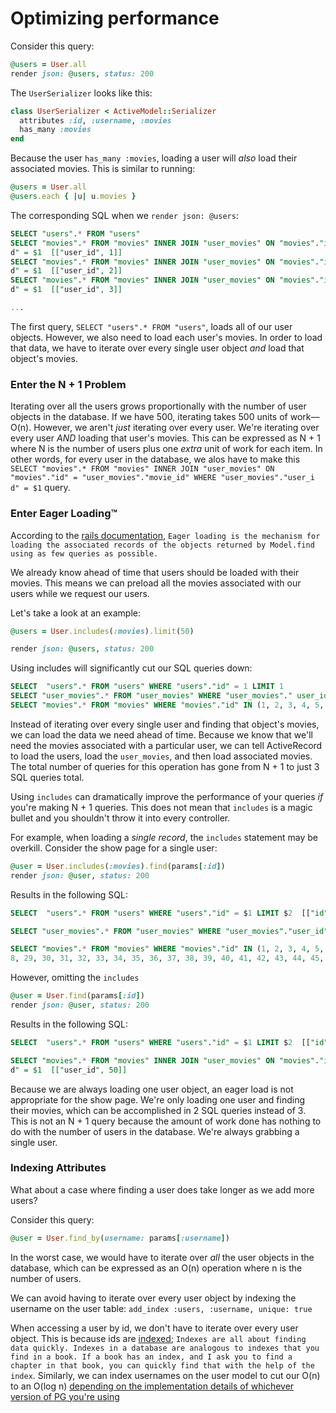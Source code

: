 # Optimizing performance

Consider this query:

```ruby
@users = User.all
render json: @users, status: 200
```

The `UserSerializer` looks like this:

```ruby
class UserSerializer < ActiveModel::Serializer
  attributes :id, :username, :movies
  has_many :movies
end
```

Because the user `has_many :movies`, loading a user will _also_ load their associated movies. This is similar to running:

```ruby
@users = User.all
@users.each { |u| u.movies }
```

The corresponding SQL when we `render json: @users`:

```sql
SELECT "users".* FROM "users"
SELECT "movies".* FROM "movies" INNER JOIN "user_movies" ON "movies"."id" = "user_movies"."movie_id" WHERE "user_movies"."user_i
d" = $1  [["user_id", 1]]
SELECT "movies".* FROM "movies" INNER JOIN "user_movies" ON "movies"."id" = "user_movies"."movie_id" WHERE "user_movies"."user_i
d" = $1  [["user_id", 2]]
SELECT "movies".* FROM "movies" INNER JOIN "user_movies" ON "movies"."id" = "user_movies"."movie_id" WHERE "user_movies"."user_i
d" = $1  [["user_id", 3]]

...
```

The first query, `SELECT "users".* FROM "users"`, loads all of our user objects. However, we also need to load each user's movies. In order to load that data, we have to iterate over every single user object _and_ load that object's movies.

### Enter the N + 1 Problem

Iterating over all the users grows proportionally with the number of user objects in the database. If we have 500, iterating takes 500 units of work––O(n). However, we aren't _just_ iterating over every user. We're iterating over every user _AND_ loading that user's movies. This can be expressed as N + 1 where N is the number of users plus one _extra_ unit of work for each item. In other words, for every user in the database, we alos have to make this `SELECT "movies".* FROM "movies" INNER JOIN "user_movies" ON "movies"."id" = "user_movies"."movie_id" WHERE "user_movies"."user_i d" = $1` query.

### Enter Eager Loading™️

According to the [rails documentation](http://guides.rubyonrails.org/active_record_querying.html#eager-loading-associations), `Eager loading is the mechanism for loading the associated records of the objects returned by Model.find using as few queries as possible.`

We already know ahead of time that users should be loaded with their movies. This means we can preload all the movies associated with our users while we request our users.

Let's take a look at an example:

```ruby
@users = User.includes(:movies).limit(50)

render json: @users, status: 200
```

Using includes will significantly cut our SQL queries down:

```sql
SELECT  "users".* FROM "users" WHERE "users"."id" = 1 LIMIT 1
SELECT "user_movies".* FROM "user_movies" WHERE "user_movies"." user_id" = 1
SELECT "movies".* FROM "movies" WHERE "movies"."id" IN (1, 2, 3, 4, 5, 6, 7.......)
```

Instead of iterating over every single user and finding that object's movies, we can load the data we need ahead of time. Because we know that we'll need the movies associated with a particular user, we can tell ActiveRecord to load the users, load the `user_movies`, and then load associated movies. The total number of queries for this operation has gone from N + 1 to just 3 SQL queries total.

Using `includes` can dramatically improve the performance of your queries _if_ you're making N + 1 queries. This does not mean that `includes` is a magic bullet and you shouldn't throw it into every controller.

For example, when loading a _single record_, the `includes` statement may be overkill. Consider the show page for a single user:

```ruby
@user = User.includes(:movies).find(params[:id])
render json: @user, status: 200
```

Results in the following SQL:

```sql
SELECT  "users".* FROM "users" WHERE "users"."id" = $1 LIMIT $2  [["id", 50], ["LIMIT", 1]]

SELECT "user_movies".* FROM "user_movies" WHERE "user_movies"."user_id" = 50

SELECT "movies".* FROM "movies" WHERE "movies"."id" IN (1, 2, 3, 4, 5, 6, 7, 8, 9, 10, 11, 12, 13, 14, 15, 16, 17, 18, 19, 20, 21, 22, 23, 24, 25, 26, 27, 2
8, 29, 30, 31, 32, 33, 34, 35, 36, 37, 38, 39, 40, 41, 42, 43, 44, 45, 46, 47, 48, 49, 50...
```

However, omitting the `includes`

```ruby
@user = User.find(params[:id])
render json: @user, status: 200
```

Results in the following SQL:

```sql
SELECT  "users".* FROM "users" WHERE "users"."id" = $1 LIMIT $2  [["id", 50], ["LIMIT", 1]]

SELECT "movies".* FROM "movies" INNER JOIN "user_movies" ON "movies"."id" = "user_movies"."movie_id" WHERE "user_movies"."user_i
d" = $1  [["user_id", 50]]
```

Because we are always loading one user object, an eager load is not appropriate for the show page. We're only loading one user and finding their movies, which can be accomplished in 2 SQL queries instead of 3. This is not an N + 1 query because the amount of work done has nothing to do with the number of users in the database. We're always grabbing a single user.

### Indexing Attributes

What about a case where finding a user does take longer as we add more users?

Consider this query:

```ruby
@user = User.find_by(username: params[:username])
```

In the worst case, we would have to iterate over _all_ the user objects in the database, which can be expressed as an O(n) operation where n is the number of users.

We can avoid having to iterate over every user object by indexing the username on the user table: `add_index :users, :username, unique: true`

When accessing a user by id, we don't have to iterate over every user object. This is because ids are [indexed](https://stackoverflow.com/questions/2955459/what-is-an-index-in-sql); `Indexes are all about finding data quickly. Indexes in a database are analogous to indexes that you find in a book. If a book has an index, and I ask you to find a chapter in that book, you can quickly find that with the help of the index`. Similarly, we can index usernames on the user model to cut our O(n) to an O(log n) [depending on the implementation details of whichever version of PG you're using](https://dba.stackexchange.com/questions/7375/is-there-any-index-with-o1-complexity-for-lookup-in-postgresql)
